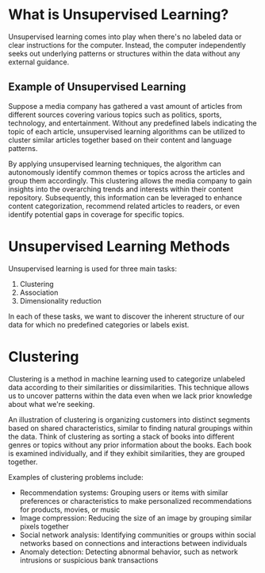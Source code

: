 # What is Unsupervised Learning?

Unsupervised learning comes into play when there's no labeled data or clear instructions for the computer. Instead, the computer independently seeks out underlying patterns or structures within the data without any external guidance.

## Example of Unsupervised Learning
Suppose a media company has gathered a vast amount of articles from different sources covering various topics such as politics, sports, technology, and entertainment. Without any predefined labels indicating the topic of each article, unsupervised learning algorithms can be utilized to cluster similar articles together based on their content and language patterns.

By applying unsupervised learning techniques, the algorithm can autonomously identify common themes or topics across the articles and group them accordingly. This clustering allows the media company to gain insights into the overarching trends and interests within their content repository. Subsequently, this information can be leveraged to enhance content categorization, recommend related articles to readers, or even identify potential gaps in coverage for specific topics.

# Unsupervised Learning Methods
Unsupervised learning is used for three main tasks:

1. Clustering
2. Association
3. Dimensionality reduction
  
In each of these tasks, we want to discover the inherent structure of our data for which no predefined categories or labels exist.

# Clustering

Clustering is a method in machine learning used to categorize unlabeled data according to their similarities or dissimilarities. This technique allows us to uncover patterns within the data even when we lack prior knowledge about what we're seeking.

An illustration of clustering is organizing customers into distinct segments based on shared characteristics, similar to finding natural groupings within the data. Think of clustering as sorting a stack of books into different genres or topics without any prior information about the books. Each book is examined individually, and if they exhibit similarities, they are grouped together.

Examples of clustering problems include:
* Recommendation systems: Grouping users or items with similar preferences or characteristics to make personalized recommendations for products, movies, or music
* Image compression: Reducing the size of an image by grouping similar pixels together
* Social network analysis: Identifying communities or groups within social networks based on connections and interactions between individuals
* Anomaly detection: Detecting abnormal behavior, such as network intrusions or suspicious bank transactions
